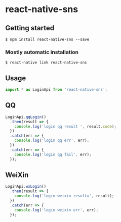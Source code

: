# react-native-sns

## Getting started

`$ npm install react-native-sns --save`

### Mostly automatic installation

`$ react-native link react-native-sns`

## Usage
```javascript
import * as LoginApi from 'react-native-sns';
```
## QQ
```javascript
LoginApi.qqLogin()
  .then(result => {
    console.log('login qq result ', result.code);
  })
  .catch(err => {
    console.log('login qq err', err);
  })
  .catch(err => {
    console.log('login qq fail', err);
  });
```
## WeiXin
```javascript
LoginApi.wxLogin()
  .then(result => {
    console.log('login weixin result=', result);
  })
  .catch(err => {
    console.log('login weixin err', err);
  });
```
